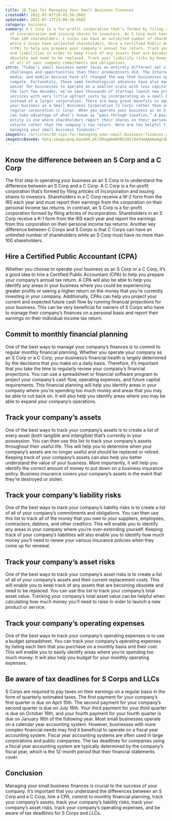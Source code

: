 ```yaml
---
title: 10 Tips for Managing Your Small Business Finances
createdAt: 2022-07-07T16:45:50.566Z
updatedAt: 2022-07-17T15:00:30.950Z
category: business
summary: A C Corp is a for-profit corporation that’s formed by filing articles
  of incorporation and issuing shares to investors. An S Corp must have no more
  than 100 shareholders. C Corps can have an unlimited number of shareholders
  while C Corps have unlimited shareholders. Hire a Certified Public Accountant
  (CPA) to help you prepare your company's annual tax return. Track your assets
  and liabilities in order to keep track of any assets that are becoming
  obsolete and need to be replaced. Track your liability risks by keeping a list
  of all of your company commitments and obligations.
intro: "Today’s small business owner faces an entirely different set of
  challenges and opportunities than their predecessors did. The Internet, social
  media, and mobile devices have all changed the way that businesses operate and
  compete. Fortunately, these same technological advances have also made it
  easier for businesses to operate on a smaller scale with less capital. Over
  the last few decades, we’ve seen thousands of startups launch new products or
  services with very little upfront costs by incorporating as a small business
  instead of a larger corporation. There are many great benefits to operating
  your business as a Small Business Corporation (S Corp) rather than as a
  regular corporation (C Corp). When you operate your business as an S Corp, you
  can take advantage of what’s known as “pass-through taxation.” A pass-through
  entity is one where shareholders report their shares on their personal tax
  returns rather than the company’s tax return. Here are ten helpful tips to
  managing your small business finances:"
imageSrc: /articles/10-tips-for-managing-your-small-business-finances.png
imageSrcBase64: data:image/png;base64,UklGRogAAABXRUJQVlA4IHwAAAAwAgCdASoKAAoAAUAmJQBOgMWR7LFQrh0cAAD8/hYBcL2QP+ntgOI3yKXztRHgshUL9zxtXx5w5vdAbnVqIJ9O9bB6L8frH9YL8t/x/GzI/v14obM/8N86VQCqsTIQNfxjbojdLLYfBh16/pYc40oZ6nuCo1BXxSUgJAAA
---
```


## Know the difference between an S Corp and a C Corp

The first step in operating your business as an S Corp is to understand the difference between an S Corp and a C Corp. A C Corp is a for-profit corporation that’s formed by filing articles of incorporation and issuing shares to investors. Shareholders in a C Corp receive a W-2 form from the IRS each year and must report their earnings from the corporation on their personal income tax returns. In contrast, an S Corp is a for-profit corporation formed by filing articles of incorporation. Shareholders in an S Corp receive a K-1 form from the IRS each year and report the earnings from this corporation on their personal income tax returns. Another key difference between C Corps and S Corps is that C Corps can have an unlimited number of shareholders while an S Corp must have no more than 100 shareholders.

## Hire a Certified Public Accountant (CPA)

Whether you choose to operate your business as an S Corp or a C Corp, it’s a good idea to hire a Certified Public Accountant (CPA) to help you prepare your company’s annual tax return. A CPA will also be able to help you identify any areas in your business where you could be experiencing greater profits or seeing a higher return on the money that you’re currently investing in your company. Additionally, CPAs can help you project your current and expected future cash flow by running financial projections for your business. This can be very beneficial for owners of S Corps who have to manage their company’s finances on a personal basis and report their earnings on their individual income tax return.

## Commit to monthly financial planning

One of the best ways to manage your company’s finances is to commit to regular monthly financial planning. Whether you operate your company as an S Corp or a C Corp, your business’s financial health is largely determined by the decisions that you make on a daily basis. Therefore, it’s important that you take the time to regularly review your company’s financial projections. You can use a spreadsheet or financial software program to project your company’s cash flow, operating expenses, and future capital requirements. This financial planning will help you identify areas in your company where you’re spending too much money and areas that you may be able to cut back on. It will also help you identify areas where you may be able to expand your company’s operations.

## Track your company’s assets

One of the best ways to track your company’s assets is to create a list of every asset (both tangible and intangible) that’s currently in your possession. You can then use this list to track your company’s assets throughout their useful life. This will help you to determine when your company’s assets are no longer useful and should be replaced or retired. Keeping track of your company’s assets can also help you better understand the value of your business. More importantly, it will help you identify the correct amount of money to put down on a business insurance policy. Business insurance covers your company’s assets in the event that they’re destroyed or stolen.

## Track your company’s liability risks

One of the best ways to track your company’s liability risks is to create a list of all of your company’s commitments and obligations. You can then use this list to track all of the money that you owe to your suppliers, employees, contractors, debtors, and other creditors. This will enable you to identify any areas in your company where you’re over-extending yourself. Keeping track of your company’s liabilities will also enable you to identify how much money you’ll need to renew your various insurance policies when they come up for renewal.

## Track your company’s asset risks

One of the best ways to track your company’s asset risks is to create a list of all of your company’s assets and their current replacement costs. This will enable you to keep track of any assets that are becoming obsolete and need to be replaced. You can use this list to track your company’s total asset value. Tracking your company’s total asset value can be helpful when calculating how much money you’ll need to raise in order to launch a new product or service.

## Track your company’s operating expenses

One of the best ways to track your company’s operating expenses is to use a budget spreadsheet. You can track your company’s operating expenses by listing each item that you purchase on a monthly basis and their cost. This will enable you to easily identify areas where you’re spending too much money. It will also help you budget for your monthly operating expenses.

## Be aware of tax deadlines for S Corps and LLCs

S Corps are required to pay taxes on their earnings on a regular basis in the form of quarterly estimated taxes. The first payment for your company’s first quarter is due on April 15th. The second payment for your company’s second quarter is due on July 16th. Your third payment for your third quarter is due on October 16th, and your fourth payment for your fourth quarter is due on January 16th of the following year. Most small businesses operate on a calendar year accounting system. However, businesses with more complex financial needs may find it beneficial to operate on a fiscal year accounting system. Fiscal year accounting systems are often used in large corporations and public companies. The tax deadlines for companies using a fiscal year accounting system are typically determined by the company’s fiscal year, which is the 12-month period that their financial statements cover.

## Conclusion

Managing your small business finances is crucial to the success of your company. It’s important that you understand the differences between an S Corp and a C Corp, hire a CPA, commit to monthly financial planning, track your company’s assets, track your company’s liability risks, track your company’s asset risks, track your company’s operating expenses, and be aware of tax deadlines for S Corps and LLCs.
